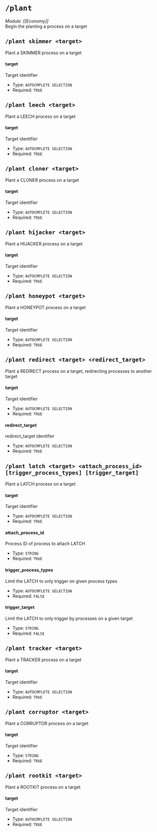 # `/plant`
*Module: [[Economy]]*<br>
Begin the planting a process on a target
## `/plant skimmer <target>`
Plant a SKIMMER process on a target
#### target
Target identifier
- Type: `AUTOCMPLETE SELECTION`
- Required: `TRUE`
## `/plant leech <target>`
Plant a LEECH process on a target
#### target
Target identifier
- Type: `AUTOCMPLETE SELECTION`
- Required: `TRUE`
## `/plant cloner <target>`
Plant a CLONER process on a target
#### target
Target identifier
- Type: `AUTOCMPLETE SELECTION`
- Required: `TRUE`
## `/plant hijacker <target>`
Plant a HIJACKER process on a target
#### target
Target identifier
- Type: `AUTOCMPLETE SELECTION`
- Required: `TRUE`
## `/plant honeypot <target>`
Plant a HONEYPOT process on a target
#### target
Target identifier
- Type: `AUTOCMPLETE SELECTION`
- Required: `TRUE`
## `/plant redirect <target> <redirect_target>`
Plant a REDIRECT process on a target, redirecting processes to another target
#### target
Target identifier
- Type: `AUTOCMPLETE SELECTION`
- Required: `TRUE`
#### redirect_target
redirect_target identifier
- Type: `AUTOCMPLETE SELECTION`
- Required: `TRUE`
## `/plant latch <target> <attach_process_id> [trigger_process_types] [trigger_target]`
Plant a LATCH process on a target
#### target
Target identifier
- Type: `AUTOCMPLETE SELECTION`
- Required: `TRUE`
#### attach_process_id
Process ID of process to attach LATCH
- Type: `STRING`
- Required: `TRUE`
#### trigger_process_types
Limit the LATCH to only trigger on given process types
- Type: `AUTOCMPLETE SELECTION`
- Required: `FALSE`
#### trigger_target
Limit the LATCH to only trigger by processes on a given target
- Type: `STRING`
- Required: `FALSE`
## `/plant tracker <target>`
Plant a TRACKER process on a target
#### target
Target identifier
- Type: `AUTOCMPLETE SELECTION`
- Required: `TRUE`
## `/plant corruptor <target>`
Plant a CORRUPTOR process on a target
#### target
Target identifier
- Type: `STRING`
- Required: `TRUE`
## `/plant rootkit <target>`
Plant a ROOTKIT process on a target
#### target
Target identifier
- Type: `AUTOCMPLETE SELECTION`
- Required: `TRUE`